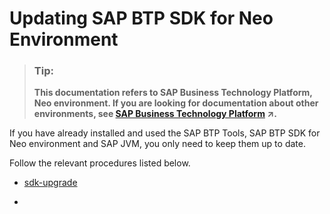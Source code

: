 <!-- loioe9089455bb571014ab1eabf59b2350d7 -->

# Updating SAP BTP SDK for Neo Environment

> ### Tip:  
> **This documentation refers to SAP Business Technology Platform, Neo environment. If you are looking for documentation about other environments, see [SAP Business Technology Platform](https://help.sap.com/viewer/65de2977205c403bbc107264b8eccf4b/Cloud/en-US/6a2c1ab5a31b4ed9a2ce17a5329e1dd8.html "SAP Business Technology Platform (SAP BTP) is an integrated offering comprised of four technology portfolios: database and data management, application development and integration, analytics, and intelligent technologies. The platform offers users the ability to turn data into business value, compose end-to-end business processes, and build and extend SAP applications quickly.") :arrow_upper_right:.**



If you have already installed and used the SAP BTP Tools, SAP BTP SDK for Neo environment and SAP JVM, you only need to keep them up to date.

Follow the relevant procedures listed below.



-   [sdk-upgrade](../50-administration-and-ops-neo/sdk-upgrade-44dc673.md)

-   


